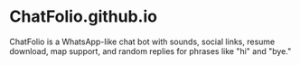 # ChatFolio.github.io
ChatFolio is a WhatsApp-like chat bot with sounds, social links, resume download, map support, and random replies for phrases like "hi" and "bye."
